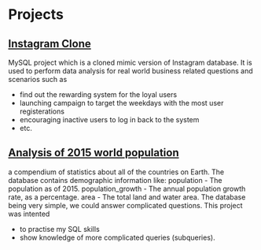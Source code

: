 # Projects

## [Instagram Clone](Instagram%20Clone)
MySQL project which is a cloned mimic version of Instagram database. 
It is used to perform data analysis for real world business related questions and scenarios such as
+ find out the rewarding system for the loyal users
+ launching campaign to target the weekdays with the most user registerations
+ encouraging inactive users to log in back to the system
+ etc. 

## [Analysis of 2015 world population](Analysis%of%202015%20world%20population)
a compendium of statistics about all of the countries on Earth. The database contains demographic information like:
population - The population as of 2015. population_growth - The annual population growth rate, as a percentage. area - The total land and water area.
The database being very simple, we could answer complicated questions. This project was intented 
+ to practise my SQL skills
+ show knowledge of more complicated queries (subqueries).
